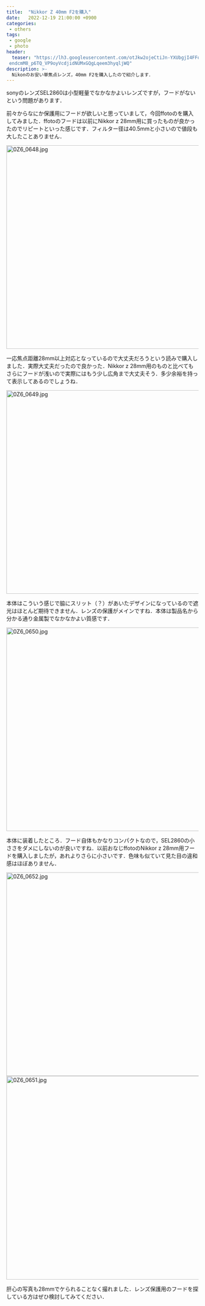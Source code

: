 ```yaml
---
title:  "Nikkor Z 40mm F2を購入"
date:   2022-12-19 21:00:00 +0900
categories: 
 - others 
tags:
 - google
 - photo
header:
  teaser: "https://lh3.googleusercontent.com/otJkw2ojeCtiJn-YXUbgjI4FFoe8FXr4S_UYHQufGEQvVyBtJXrzYrNa5SsE5kG84eTz6g5uN5nE4u2OWe2OJnZaKTvZBO\
 endcmM8_p6TQ_VP9oyVcdjidNUMxGQgLqeem3hyqljWQ"
description: >-
  Nikonのお安い単焦点レンズ，40mm F2を購入したので紹介します．
---
```




sonyのレンズSEL2860は小型軽量でなかなかよいレンズですが，フードがないという問題があります．



前々からなにか保護用にフードが欲しいと思っていまして，今回ffotoのを購入してみました．ffotoのフードは以前にNikkor z 28mm用に買ったものが良かったのでリピートといった感じです．フィルター径は40.5mmと小さいので値段も大したことありません．

<a href="https://blog-imgs-151.fc2.com/d/i/r/diracconstant6582evs/0Z6_0648.jpg" target="_blank"><img src="https://blog-imgs-151.fc2.com/d/i/r/diracconstant6582evs/0Z6_0648.jpg" alt="0Z6_0648.jpg" border="0" width="800" height="532" /></a>

一応焦点距離28mm以上対応となっているので大丈夫だろうという読みで購入しました．実際大丈夫だったので良かった．Nikkor z 28mm用のものと比べてもさらにフードが浅いので実際にはもう少し広角まで大丈夫そう．多少余裕を持って表示してあるのでしょうね．

<a href="https://blog-imgs-151.fc2.com/d/i/r/diracconstant6582evs/0Z6_0649.jpg" target="_blank"><img src="https://blog-imgs-151.fc2.com/d/i/r/diracconstant6582evs/0Z6_0649.jpg" alt="0Z6_0649.jpg" border="0" width="800" height="532" /></a>

本体はこういう感じで脇にスリット（？）があいたデザインになっているので遮光はほとんど期待できません．レンズの保護がメインですね．本体は製品名から分かる通り金属製でなかなかよい質感です．

<a href="https://blog-imgs-151.fc2.com/d/i/r/diracconstant6582evs/0Z6_0650.jpg" target="_blank"><img src="https://blog-imgs-151.fc2.com/d/i/r/diracconstant6582evs/0Z6_0650.jpg" alt="0Z6_0650.jpg" border="0" width="800" height="532" /></a>


本体に装着したところ．フード自体もかなりコンパクトなので，SEL2860の小ささをダメにしないのが良いですね．以前おなじffotoのNikkor z 28mm用フードを購入しましたが，あれよりさらに小さいです．色味も似ていて見た目の違和感はほぼありません．

<a href="https://blog-imgs-151.fc2.com/d/i/r/diracconstant6582evs/0Z6_0652.jpg" target="_blank"><img src="https://blog-imgs-151.fc2.com/d/i/r/diracconstant6582evs/0Z6_0652.jpg" alt="0Z6_0652.jpg" border="0" width="800" height="532" /></a>
<a href="https://blog-imgs-151.fc2.com/d/i/r/diracconstant6582evs/0Z6_0651.jpg" target="_blank"><img src="https://blog-imgs-151.fc2.com/d/i/r/diracconstant6582evs/0Z6_0651.jpg" alt="0Z6_0651.jpg" border="0" width="800" height="532" /></a>

肝心の写真も28mmでケられることなく撮れました．レンズ保護用のフードを探している方はぜひ検討してみてください．
